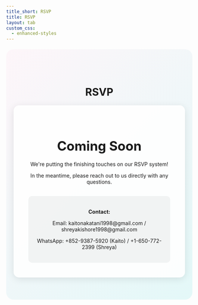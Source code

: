 ```yaml
---
title_short: RSVP
title: RSVP
layout: tab
custom_css:
  - enhanced-styles
---
```


<div class="rsvp-coming-soon">
    <div class="cultural-decoration"></div>
    <h1>RSVP</h1>
    <div class="coming-soon-message">
        <h2>Coming Soon</h2>
        <p>We're putting the finishing touches on our RSVP system!</p>
        <p>In the meantime, please reach out to us directly with any questions.</p>
        <div class="contact-info">
            <p><strong>Contact:</strong></p>
            <p>Email: kaitonakatani1998@gmail.com / shreyakishore1998@gmail.com</p>
            <p>WhatsApp: +852-9387-5920 (Kaito) / +1-650-772-2399 (Shreya)</p>
        </div>
    </div>
</div>

<style>
.rsvp-coming-soon {
    text-align: center;
    padding: 60px 20px;
    position: relative;
    background: linear-gradient(135deg, 
        rgba(255, 179, 217, 0.1) 0%, 
        rgba(0, 204, 204, 0.1) 100%);
    border-radius: 20px;
    margin: 20px 0;
}

.coming-soon-message {
    background: rgba(255, 255, 255, 0.9);
    padding: 40px;
    border-radius: 15px;
    box-shadow: 0 4px 20px rgba(0,0,0,0.1);
    max-width: 500px;
    margin: 0 auto;
}

.coming-soon-message h2 {
    color: var(--ocolor);
    font-size: 2.5em;
    margin-bottom: 20px;
}

.cultural-decoration {
    position: absolute;
    width: 60px;
    height: 60px;
    opacity: 0.2;
}

.contact-info {
    margin-top: 30px;
    padding: 20px;
    background: rgba(20, 54, 54, 0.05);
    border-radius: 10px;
}
</style>
